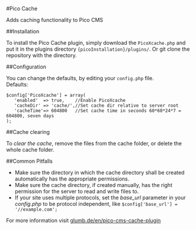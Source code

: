 #Pico Cache

Adds caching functionality to Pico CMS

##Installation

To install the Pico Cache plugin, simply download the `PicoXcache.php` and put it in the plugins directory
`{picoInstallation}/plugins/`. Or git clone the repository with the directory.

##Configuration

You can change the defaults, by editing your `config.php` file.  
Defaults:  
```
$config['PicoXcache'] = array(
   'enabled'  => true,    //Enable PicoXcache
   'cacheDir' => 'cache/',//Set cache dir relative to server root
   'cacheTime'=> 604800   //Set cache time in seconds 60*60*24*7 = 604800, seven days
);
```

##Cache clearing

To *clear the cache*, remove the files from the cache folder, or delete the whole cache folder.

##Common Pitfalls

+ Make sure the directory in which the cache directory shall be created automatically has the appropriate permissions.
+ Make sure the cache directory, if created manually, has the right permission for the server to read and write files to.
+ If your site uses multiple protocols, set the *base_url* parameter in your *config.php* to be protocol independent, like `$config['base_url'] = '//example.com';`


For more information visit [glumb.de/en/pico-cms-cache-plugin](http://glumb.de/en/pico-cms-cache-plugin)
